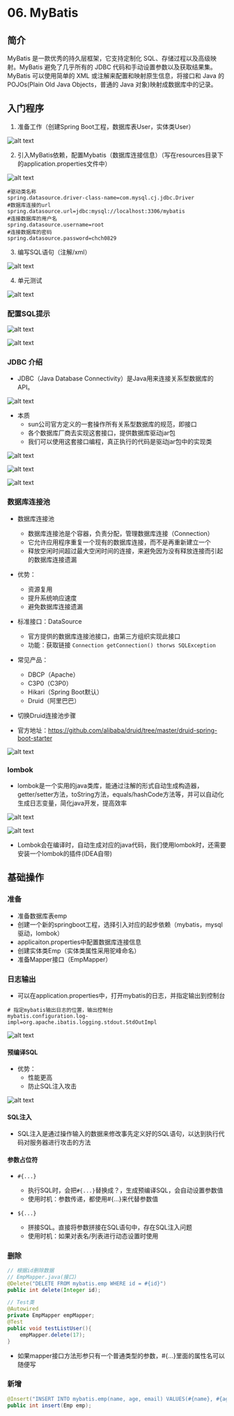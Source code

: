 # 06. MyBatis

## 简介

MyBatis 是一款优秀的持久层框架，它支持定制化 SQL、存储过程以及高级映射。MyBatis 避免了几乎所有的 JDBC 代码和手动设置参数以及获取结果集。 MyBatis 可以使用简单的 XML 或注解来配置和映射原生信息，将接口和 Java 的 POJOs(Plain Old Java Objects，普通的 Java 对象)映射成数据库中的记录。

## 入门程序


1. 准备工作（创建Spring Boot工程，数据库表User，实体类User）

![alt text](image-61.png)

2. 引入MyBatis依赖，配置Mybatis（数据库连接信息）（写在resources目录下的application.properties文件中）

![alt text](image-62.png)

```properties
#驱动类名称
spring.datasource.driver-class-name=com.mysql.cj.jdbc.Driver
#数据库连接的url
spring.datasource.url=jdbc:mysql://localhost:3306/mybatis
#连接数据库的用户名
spring.datasource.username=root
#连接数据库的密码
spring.datasource.password=chch0829
```

3. 编写SQL语句（注解/xml）

![alt text](image-63.png)

4. 单元测试

![alt text](image-64.png)

### 配置SQL提示

![alt text](image-65.png)

![alt text](image-66.png)

### JDBC 介绍

- JDBC（Java Database Connectivity）是Java用来连接关系型数据库的API。

![alt text](image-67.png)

- 本质
    - sun公司官方定义的一套操作所有关系型数据库的规范，即接口
    - 各个数据库厂商去实现这套接口，提供数据库驱动jar包
    - 我们可以使用这套接口编程，真正执行的代码是驱动jar包中的实现类

![alt text](image-68.png)

![alt text](image-69.png)

![alt text](image-70.png)

### 数据库连接池

- 数据库连接池
    - 数据库连接池是个容器，负责分配，管理数据库连接（Connection）
    - 它允许应用程序重复一个现有的数据库连接，而不是再重新建立一个
    - 释放空闲时间超过最大空闲时间的连接，来避免因为没有释放连接而引起的数据库连接遗漏
- 优势：
    - 资源复用
    - 提升系统响应速度
    - 避免数据库连接遗漏
- 标准接口：DataSource
    - 官方提供的数据库连接池接口，由第三方组织实现此接口
    - 功能：获取链接 ```Connection getConnection() thorws SQLException```
- 常见产品：
    - DBCP（Apache）
    - C3P0（C3P0）
    - Hikari（Spring Boot默认）
    - Druid（阿里巴巴）

- 切换Druid连接池步骤
- 官方地址：https://github.com/alibaba/druid/tree/master/druid-spring-boot-starter

![alt text](image-71.png)

### lombok

- lombok是一个实用的java类库，能通过注解的形式自动生成构造器，getter/setter方法，toString方法，equals/hashCode方法等，并可以自动化生成日志变量，简化java开发，提高效率

![alt text](image-72.png)

![alt text](image-73.png)
- Lombok会在编译时，自动生成对应的java代码，我们使用lombok时，还需要安装一个lombok的插件(IDEA自带)

## 基础操作

### 准备

- 准备数据库表emp
- 创建一个新的springboot工程，选择引入对应的起步依赖（mybatis，mysql驱动，lombok）
- applicaiton.properties中配置数据库连接信息
- 创建实体类Emp（实体类属性采用驼峰命名）
- 准备Mapper接口（EmpMapper）

### 日志输出

- 可以在application.properties中，打开mybatis的日志，并指定输出到控制台


```properties
# 指定mybatis输出日志的位置，输出控制台
mybatis.configuration.log-impl=org.apache.ibatis.logging.stdout.StdOutImpl
```

![alt text](image-74.png)

#### 预编译SQL
- 优势：
    - 性能更高
    - 防止SQL注入攻击

![alt text](image-75.png)

#### SQL注入
- SQL注入是通过操作输入的数据来修改事先定义好的SQL语句，以达到执行代码对服务器进行攻击的方法

#### 参数占位符

- ```#{...}```
    - 执行SQL时，会把```#{...}```替换成？，生成预编译SQL，会自动设置参数值
    - 使用时机：参数传递，都使用#{...}来代替参数值

- ```${...}```
    - 拼接SQL。直接将参数拼接在SQL语句中，存在SQL注入问题
    - 使用时机：如果对表名/列表进行动态设置时使用

### 删除

```java
// 根据id删除数据
// EmpMapper.java(接口)
@Delete("DELETE FROM mybatis.emp WHERE id = #{id}")
public int delete(Integer id);

// Test类
@Autowired
private EmpMapper empMapper;
@Test
public void testListUser(){
    empMapper.delete(17);
}
```

- 如果mapper接口方法形参只有一个普通类型的参数，#{...}里面的属性名可以随便写

### 新增

```java
@Insert("INSERT INTO mybatis.emp(name, age, email) VALUES(#{name}, #{age}, #{email})")
public int insert(Emp emp);
```